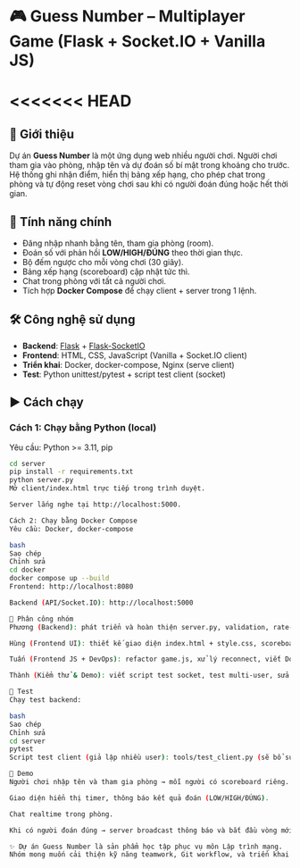 # 🎮 Guess Number – Multiplayer Game (Flask + Socket.IO + Vanilla JS)

# <<<<<<< HEAD

## 📌 Giới thiệu

Dự án **Guess Number** là một ứng dụng web nhiều người chơi. Người chơi tham gia vào phòng, nhập tên và dự đoán số bí mật trong khoảng cho trước. Hệ thống ghi nhận điểm, hiển thị bảng xếp hạng, cho phép chat trong phòng và tự động reset vòng chơi sau khi có người đoán đúng hoặc hết thời gian.

## 🚀 Tính năng chính

- Đăng nhập nhanh bằng tên, tham gia phòng (room).
- Đoán số với phản hồi **LOW/HIGH/ĐÚNG** theo thời gian thực.
- Bộ đếm ngược cho mỗi vòng chơi (30 giây).
- Bảng xếp hạng (scoreboard) cập nhật tức thì.
- Chat trong phòng với tất cả người chơi.
- Tích hợp **Docker Compose** để chạy client + server trong 1 lệnh.

## 🛠️ Công nghệ sử dụng

- **Backend**: [Flask](https://flask.palletsprojects.com/) + [Flask-SocketIO](https://flask-socketio.readthedocs.io/)
- **Frontend**: HTML, CSS, JavaScript (Vanilla + Socket.IO client)
- **Triển khai**: Docker, docker-compose, Nginx (serve client)
- **Test**: Python unittest/pytest + script test client (socket)

## ▶️ Cách chạy

### Cách 1: Chạy bằng Python (local)

Yêu cầu: Python >= 3.11, pip

```bash
cd server
pip install -r requirements.txt
python server.py
Mở client/index.html trực tiếp trong trình duyệt.

Server lắng nghe tại http://localhost:5000.

Cách 2: Chạy bằng Docker Compose
Yêu cầu: Docker, docker-compose

bash
Sao chép
Chỉnh sửa
cd docker
docker compose up --build
Frontend: http://localhost:8080

Backend (API/Socket.IO): http://localhost:5000

👥 Phân công nhóm
Phương (Backend): phát triển và hoàn thiện server.py, validation, rate-limit, unit test.

Hùng (Frontend UI): thiết kế giao diện index.html + style.css, scoreboard, timer, trạng thái kết nối.

Tuấn (Frontend JS + DevOps): refactor game.js, xử lý reconnect, viết Dockerfile, docker-compose, script chạy nhanh, README.

Thành (Kiểm thử & Demo): viết script test socket, test multi-user, sửa bug nhỏ, chuẩn bị demo và slide.

🧪 Test
Chạy test backend:

bash
Sao chép
Chỉnh sửa
cd server
pytest
Script test client (giả lập nhiều user): tools/test_client.py (sẽ bổ sung).

📸 Demo
Người chơi nhập tên và tham gia phòng → mỗi người có scoreboard riêng.

Giao diện hiển thị timer, thông báo kết quả đoán (LOW/HIGH/ĐÚNG).

Chat realtime trong phòng.

Khi có người đoán đúng → server broadcast thông báo và bắt đầu vòng mới.

✨ Dự án Guess Number là sản phẩm học tập phục vụ môn Lập trình mạng.
Nhóm mong muốn cải thiện kỹ năng teamwork, Git workflow, và triển khai ứng dụng thực tế.
```

